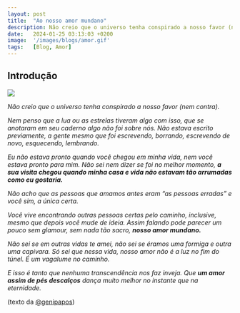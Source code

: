 ```yaml
---
layout: post
title:  "Ao nosso amor mundano"
description: Não creio que o universo tenha conspirado a nosso favor (nem contra).
date:   2024-01-25 03:13:03 +0200
image:  '/images/blogs/amor.gif'
tags:   [Blog, Amor]
---
```


## Introdução

![](https://ci3.googleusercontent.com/meips/ADKq_NYp1EY2252BDLgRpr8jx9_0BgGRYljiUbIYUEtHIDOT909vmgIVkGZDVBPKiZ1_BRcomvpVYlHBDfPkzpIv9nr7Z1KRE2V9yKuRTlLsj43xgyuCarumR-KLc4rBGttijsJ7nxGHUGnBDy0jFDQFD4cvidaSmtvyO-fHZ__nKHGyB2v7g83emA2sA5h3B0KVLcmiw8fuFJ02Ir4vWXDNXOC7N_o6aP51JlofjR0ylyTb-6YDG5olYmNHGBaCsPcbf8YHLWm6rQnxPVOAQmgtwWkkcN_RdMF80pNf7-Ul=s0-d-e1-ft)

_Não creio que o universo tenha conspirado a nosso favor (nem contra)._

_Nem penso que a lua ou as estrelas tiveram algo com isso, que se anotaram em seu caderno algo não foi sobre nós. Não estava escrito previamente, a gente mesmo que foi escrevendo, borrando, escrevendo de novo, esquecendo, lembrando._

_Eu não estava pronto quando você chegou em minha vida, nem você estava pronto para mim. Não sei nem dizer se foi no melhor momento,_  _**a sua visita chegou quando minha casa e vida não estavam tão arrumadas como eu gostaria.**_

_Não acho que as pessoas que amamos antes eram “as pessoas erradas” e você sim, a única certa._

_Você vive encontrando outras pessoas certas pelo caminho, inclusive, mesmo que depois você mude de ideia. Assim falando pode parecer um pouco sem glamour, sem nada tão sacro,_  _**nosso amor mundano.**_

_Não sei se em outras vidas te amei, não sei se éramos uma formiga e outra uma capivara. Só sei que nessa vida, nosso amor não é a luz no fim do túnel. É um vagalume no caminho._

_E isso é tanto que nenhuma transcendência nos faz inveja. Que_  _**um amor assim de pés descalços**_  _dança muito melhor no instante que na eternidade._

(texto da  [@genipapos](https://www.instagram.com/genipapos/))
